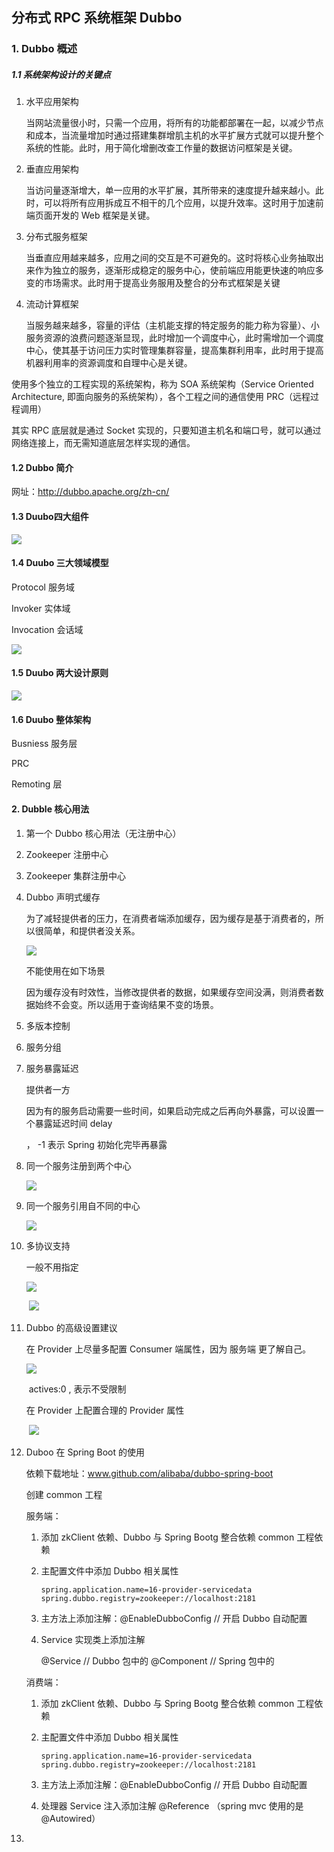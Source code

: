 ## 分布式 RPC 系统框架 Dubbo

### 1. Dubbo 概述

##### 1.1 系统架构设计的关键点

1. 水平应用架构

   当网站流量很小时，只需一个应用，将所有的功能都部署在一起，以减少节点和成本，当流量增加时通过搭建集群增肌主机的水平扩展方式就可以提升整个系统的性能。此时，用于简化增删改查工作量的数据访问框架是关键。

2. 垂直应用架构

   当访问量逐渐增大，单一应用的水平扩展，其所带来的速度提升越来越小。此时，可以将所有应用拆成互不相干的几个应用，以提升效率。这时用于加速前端页面开发的 Web 框架是关键。

3. 分布式服务框架

   当垂直应用越来越多，应用之间的交互是不可避免的。这时将核心业务抽取出来作为独立的服务，逐渐形成稳定的服务中心，使前端应用能更快速的响应多变的市场需求。此时用于提高业务服用及整合的分布式框架是关键

4. 流动计算框架

   当服务越来越多，容量的评估（主机能支撑的特定服务的能力称为容量）、小服务资源的浪费问题逐渐显现，此时增加一个调度中心，此时需增加一个调度中心，使其基于访问压力实时管理集群容量，提高集群利用率，此时用于提高机器利用率的资源调度和自理中心是关键。



使用多个独立的工程实现的系统架构，称为 SOA 系统架构（Service Oriented Architecture,  即面向服务的系统架构），各个工程之间的通信使用 PRC（远程过程调用）

其实 RPC 底层就是通过 Socket 实现的，只要知道主机名和端口号，就可以通过网络连接上，而无需知道底层怎样实现的通信。

#### 1.2 Dubbo 简介

网址：<http://dubbo.apache.org/zh-cn/>

#### 1.3 Duubo四大组件

![](imgs/18.png)

#### 1.4 Duubo 三大领域模型

Protocol 服务域

Invoker 实体域

Invocation 会话域

![](imgs/20.png)

#### 1.5 Duubo 两大设计原则

 ![](imgs/19.png)

#### 1.6 Duubo 整体架构

Busniess 服务层

PRC

Remoting 层



#### 2. Dubble 核心用法

1. 第一个 Dubbo 核心用法（无注册中心）

2. Zookeeper 注册中心

3. Zookeeper 集群注册中心

4. Dubbo 声明式缓存

   为了减轻提供者的压力，在消费者端添加缓存，因为缓存是基于消费者的，所以很简单，和提供者没关系。

   ![](imgs/21.png)

   不能使用在如下场景

   因为缓存没有时效性，当修改提供者的数据，如果缓存空间没满，则消费者数据始终不会变。所以适用于查询结果不变的场景。

5. 多版本控制

6. 服务分组

7. 服务暴露延迟

   提供者一方

   因为有的服务启动需要一些时间，如果启动完成之后再向外暴露，可以设置一个暴露延迟时间 delay

   ， -1 表示 Spring  初始化完毕再暴露

8. 同一个服务注册到两个中心

   ![](imgs/22.png)

9. 同一个服务引用自不同的中心

   ![](imgs/23.png)

10. 多协议支持

    一般不用指定

    ![](imgs/24.png)

    ​	![](imgs/25.png)

10. Dubbo 的高级设置建议

    在 Provider 上尽量多配置 Consumer 端属性，因为 服务端 更了解自己。

    ![](imgs/26.png)

    ​                      actives:0 , 表示不受限制

    在 Provider 上配置合理的 Provider 属性

    ​	![](imgs/27.png)



12. Duboo 在 Spring Boot 的使用

    依赖下载地址：www.github.com/alibaba/dubbo-spring-boot

    创建 common 工程

    服务端：

    1. 添加 zkClient 依赖、Dubbo 与 Spring Bootg 整合依赖 common 工程依赖

    2. 主配置文件中添加 Dubbo 相关属性

       ```properties
       spring.application.name=16-provider-servicedata
       spring.dubbo.registry=zookeeper://localhost:2181
       ```

    3. 主方法上添加注解：@EnableDubboConfig  // 开启 Dubbo 自动配置

    4. Service 实现类上添加注解

       @Service //  Dubbo 包中的
       @Component // Spring  包中的

       

    消费端：

    1. 添加 zkClient 依赖、Dubbo 与 Spring Bootg 整合依赖 common 工程依赖

    2. 主配置文件中添加 Dubbo 相关属性

       ```
       spring.application.name=16-provider-servicedata
       spring.dubbo.registry=zookeeper://localhost:2181
       ```

    3. 主方法上添加注解：@EnableDubboConfig  // 开启 Dubbo 自动配置

    4. 处理器 Service 注入添加注解  @Reference （spring mvc 使用的是 @Autowired）

13. 

    



